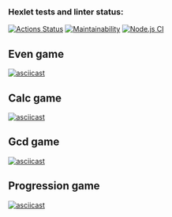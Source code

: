 ### Hexlet tests and linter status:

[![Actions Status](https://github.com/Xaz16/backend-project-lvl1/workflows/hexlet-check/badge.svg)](https://github.com/Xaz16/backend-project-lvl1/actions)
[![Maintainability](https://api.codeclimate.com/v1/badges/84912e63e04f016fb5ef/maintainability)](https://codeclimate.com/github/Xaz16/backend-project-lvl1/maintainability)
[![Node.js CI](https://github.com/Xaz16/backend-project-lvl1/actions/workflows/brain-games.yml/badge.svg?branch=main)](https://github.com/Xaz16/backend-project-lvl1/actions/workflows/brain-games.yml)

## Even game

[![asciicast](https://asciinema.org/a/BWP1zH6uSO43YRuHzIlKz50Za.svg)](https://asciinema.org/a/BWP1zH6uSO43YRuHzIlKz50Za)

## Calc game

[![asciicast](https://asciinema.org/a/s7QeDRB7skpjDvv4udGCrBzgg.svg)](https://asciinema.org/a/s7QeDRB7skpjDvv4udGCrBzgg)

## Gcd game

[![asciicast](https://asciinema.org/a/eC2vJ8V27aOVdUgU2JUu40vqI.svg)](https://asciinema.org/a/eC2vJ8V27aOVdUgU2JUu40vqI)

## Progression game

[![asciicast](https://asciinema.org/a/X6FhTEjZlVcSAJIl6wgmuqz0B.svg)](https://asciinema.org/a/X6FhTEjZlVcSAJIl6wgmuqz0B)
